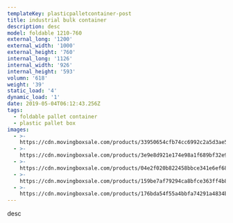 ```yaml
---
templateKey: plasticpalletcontainer-post
title: industrial bulk container
description: desc
model: foldable 1210-760
external_long: '1200'
external_width: '1000'
external_height: '760'
internal_long: '1126'
internal_width: '926'
internal_height: '593'
volumn: '618'
weight: '39'
static_load: '4'
dynamic_load: '1'
date: 2019-05-04T06:12:43.256Z
tags:
  - foldable pallet container
  - plastic pallet box
images:
  - >-
    https://cdn.movingboxsale.com/products/33950654cfb74cc6992c2a5d3ae59102.jpg
  - >-
    https://cdn.movingboxsale.com/products/3e9e8d921e174e98a1f689bf32e9e0b4.jpg
  - >-
    https://cdn.movingboxsale.com/products/04e2f020b822458bbce341e6ef68272d.jpg
  - >-
    https://cdn.movingboxsale.com/products/159be7af79294ca8bfce363ff4b883a1.jpg
  - >-
    https://cdn.movingboxsale.com/products/176bda54f55a4bbfa74291a4834bc65b.jpg
---
```

desc
